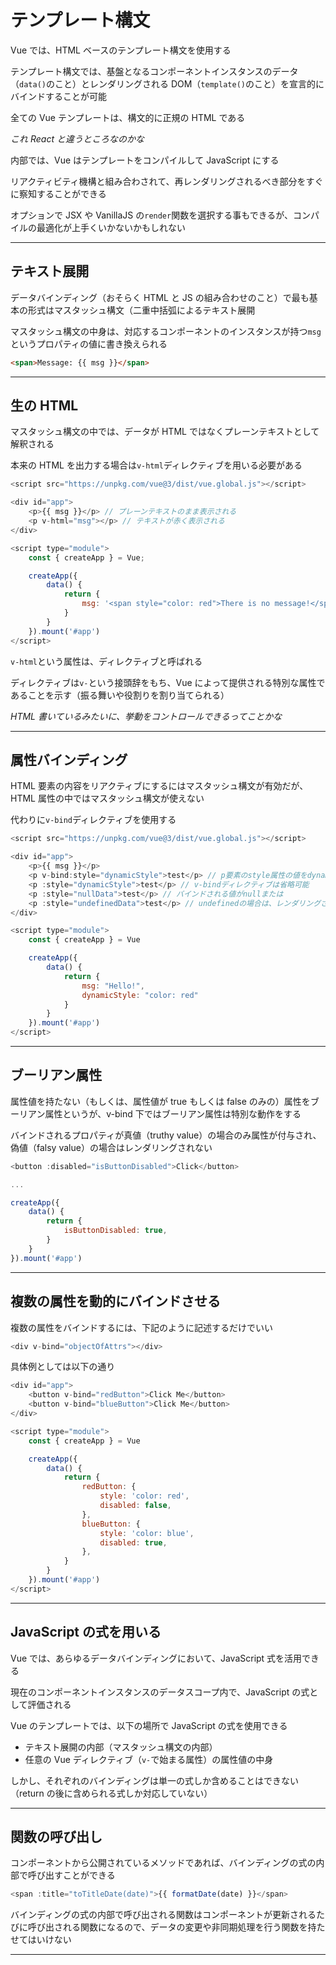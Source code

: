 # テンプレート構文

Vue では、HTML ベースのテンプレート構文を使用する

テンプレート構文では、基盤となるコンポーネントインスタンスのデータ（`data()`のこと）とレンダリングされる DOM（`template()`のこと）を宣言的にバインドすることが可能

全ての Vue テンプレートは、構文的に正規の HTML である

_これ React と違うところなのかな_

内部では、Vue はテンプレートをコンパイルして JavaScript にする

リアクティビティ機構と組み合わされて、再レンダリングされるべき部分をすぐに察知することができる

オプションで JSX や VanillaJS の`render`関数を選択する事もできるが、コンパイルの最適化が上手くいかないかもしれない

---

## テキスト展開

データバインディング（おそらく HTML と JS の組み合わせのこと）で最も基本の形式はマスタッシュ構文（二重中括弧によるテキスト展開

マスタッシュ構文の中身は、対応するコンポーネントのインスタンスが持つ`msg`というプロパティの値に書き換えられる

```html
<span>Message: {{ msg }}</span>
```

---

## 生の HTML

マスタッシュ構文の中では、データが HTML ではなくプレーンテキストとして解釈される

本来の HTML を出力する場合は`v-html`ディレクティブを用いる必要がある

```js
<script src="https://unpkg.com/vue@3/dist/vue.global.js"></script>

<div id="app">
    <p>{{ msg }}</p> // プレーンテキストのまま表示される
    <p v-html="msg"></p> // テキストが赤く表示される
</div>

<script type="module">
    const { createApp } = Vue;

    createApp({
        data() {
            return {
                msg: '<span style="color: red">There is no message!</span>'
            }
        }
    }).mount('#app')
</script>
```

`v-html`という属性は、ディレクティブと呼ばれる

ディレクティブは`v-`という接頭辞をもち、Vue によって提供される特別な属性であることを示す（振る舞いや役割りを割り当てられる）

_HTML 書いているみたいに、挙動をコントロールできるってことかな_

---

## 属性バインディング

HTML 要素の内容をリアクティブにするにはマスタッシュ構文が有効だが、HTML 属性の中ではマスタッシュ構文が使えない

代わりに`v-bind`ディレクティブを使用する

```js
<script src="https://unpkg.com/vue@3/dist/vue.global.js"></script>

<div id="app">
    <p>{{ msg }}</p>
    <p v-bind:style="dynamicStyle">test</p> // p要素のstyle属性の値をdynamicStyleから取得している
    <p :style="dynamicStyle">test</p> // v-bindディレクティブは省略可能
    <p :style="nullData">test</p> // バインドされる値がnullまたは
    <p :style="undefinedData">test</p> // undefinedの場合は、レンダリングされない
</div>

<script type="module">
    const { createApp } = Vue

    createApp({
        data() {
            return {
                msg: "Hello!",
                dynamicStyle: "color: red"
            }
        }
    }).mount('#app')
</script>
```

---

## ブーリアン属性

属性値を持たない（もしくは、属性値が true もしくは false のみの）属性をブーリアン属性というが、v-bind 下ではブーリアン属性は特別な動作をする

バインドされるプロパティが真値（truthy value）の場合のみ属性が付与され、偽値（falsy value）の場合はレンダリングされない

```js
<button :disabled="isButtonDisabled">Click</button>

...

createApp({
    data() {
        return {
            isButtonDisabled: true,
        }
    }
}).mount('#app')
```

---

## 複数の属性を動的にバインドさせる

複数の属性をバインドするには、下記のように記述するだけでいい

```js
<div v-bind="objectOfAttrs"></div>
```

具体例としては以下の通り

```js
<div id="app">
    <button v-bind="redButton">Click Me</button>
    <button v-bind="blueButton">Click Me</button>
</div>

<script type="module">
    const { createApp } = Vue

    createApp({
        data() {
            return {
                redButton: {
                    style: 'color: red',
                    disabled: false,
                },
                blueButton: {
                    style: 'color: blue',
                    disabled: true,
                },
            }
        }
    }).mount('#app')
</script>
```

---

## JavaScript の式を用いる

Vue では、あらゆるデータバインディングにおいて、JavaScript 式を活用できる

現在のコンポーネントインスタンスのデータスコープ内で、JavaScript の式として評価される

Vue のテンプレートでは、以下の場所で JavaScript の式を使用できる

- テキスト展開の内部（マスタッシュ構文の内部）
- 任意の Vue ディレクティブ（`v-`で始まる属性）の属性値の中身

しかし、それぞれのバインディングは単一の式しか含めることはできない（return の後に含められる式しか対応していない）

---

## 関数の呼び出し

コンポーネントから公開されているメソッドであれば、バインディングの式の内部で呼び出すことができる

```js
<span :title="toTitleDate(date)">{{ formatDate(date) }}</span>
```

バインディングの式の内部で呼び出される関数はコンポーネントが更新されるたびに呼び出される関数になるので、データの変更や非同期処理を行う関数を持たせてはいけない

---
